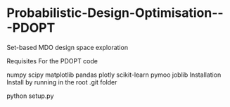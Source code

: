 # Probabilistic-Design-Optimisation---PDOPT
Set-based MDO design space exploration

Requisites
For the PDOPT code

numpy
scipy
matplotlib
pandas
plotly
scikit-learn
pymoo
joblib
Installation
Install by running in the root .git folder

python setup.py
